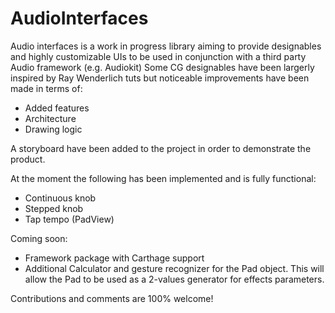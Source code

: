 # AudioInterfaces

Audio interfaces is a work in progress library aiming to provide designables and highly customizable UIs to be used in conjunction with a third party Audio framework (e.g. Audiokit)
Some CG designables have been largerly inspired by Ray Wenderlich tuts but noticeable improvements have been made in terms of:
- Added features
- Architecture 
- Drawing logic

A storyboard have been added to the project in order to demonstrate the product.

At the moment the following has been implemented and is fully functional:
- Continuous knob
- Stepped knob
- Tap tempo (PadView)

Coming soon:
- Framework package with Carthage support
- Additional Calculator and gesture recognizer for the Pad object. This will allow the Pad to be used as a 2-values generator for effects parameters.

Contributions and comments are 100% welcome!
